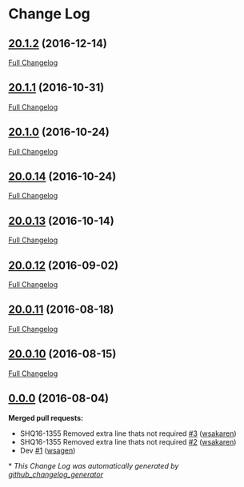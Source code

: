 # Change Log

## [20.1.2](https://github.com/webshopapps/library-shipper/tree/20.1.2) (2016-12-14)
[Full Changelog](https://github.com/webshopapps/library-shipper/compare/20.1.1...20.1.2)

## [20.1.1](https://github.com/webshopapps/library-shipper/tree/20.1.1) (2016-10-31)
[Full Changelog](https://github.com/webshopapps/library-shipper/compare/20.1.0...20.1.1)

## [20.1.0](https://github.com/webshopapps/library-shipper/tree/20.1.0) (2016-10-24)
[Full Changelog](https://github.com/webshopapps/library-shipper/compare/20.0.14...20.1.0)

## [20.0.14](https://github.com/webshopapps/library-shipper/tree/20.0.14) (2016-10-24)
[Full Changelog](https://github.com/webshopapps/library-shipper/compare/20.0.13...20.0.14)

## [20.0.13](https://github.com/webshopapps/library-shipper/tree/20.0.13) (2016-10-14)
[Full Changelog](https://github.com/webshopapps/library-shipper/compare/20.0.12...20.0.13)

## [20.0.12](https://github.com/webshopapps/library-shipper/tree/20.0.12) (2016-09-02)
[Full Changelog](https://github.com/webshopapps/library-shipper/compare/20.0.11...20.0.12)

## [20.0.11](https://github.com/webshopapps/library-shipper/tree/20.0.11) (2016-08-18)
[Full Changelog](https://github.com/webshopapps/library-shipper/compare/20.0.10...20.0.11)

## [20.0.10](https://github.com/webshopapps/library-shipper/tree/20.0.10) (2016-08-15)
[Full Changelog](https://github.com/webshopapps/library-shipper/compare/0.0.0...20.0.10)

## [0.0.0](https://github.com/webshopapps/library-shipper/tree/0.0.0) (2016-08-04)
**Merged pull requests:**

- SHQ16-1355 Removed extra line thats not required [\#3](https://github.com/webshopapps/library-shipper/pull/3) ([wsakaren](https://github.com/wsakaren))
- SHQ16-1355 Removed extra line thats not required [\#2](https://github.com/webshopapps/library-shipper/pull/2) ([wsakaren](https://github.com/wsakaren))
- Dev [\#1](https://github.com/webshopapps/library-shipper/pull/1) ([wsagen](https://github.com/wsagen))



\* *This Change Log was automatically generated by [github_changelog_generator](https://github.com/skywinder/Github-Changelog-Generator)*